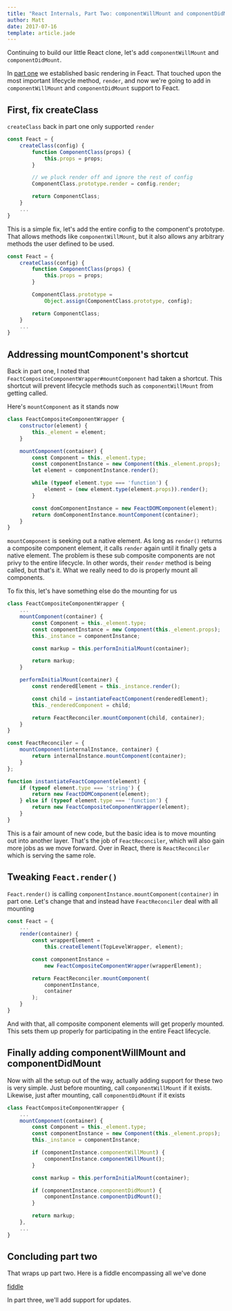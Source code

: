```yaml
---
title: "React Internals, Part Two: componentWillMount and componentDidMount"
author: Matt
date: 2017-07-16
template: article.jade
---
```


Continuing to build our little React clone, let's add `componentWillMount` and `componentDidMount`.

<span class="more"></span>

In [part one](/articles/react-internals-part-one-basic-rendering) we established basic rendering in Feact. That touched upon the most important lifecycle method, `render`, and now we're going to add in `componentWillMount` and `componentDidMount` support to Feact.

## First, fix createClass

`createClass` back in part one only supported `render`

```javascript
const Feact = {
    createClass(config) {
        function ComponentClass(props) {
            this.props = props;
        }

        // we pluck render off and ignore the rest of config
        ComponentClass.prototype.render = config.render;

        return ComponentClass;
    }
    ...
}
```

This is a simple fix, let's add the entire config to the component's prototype. That allows methods like `componentWillMount`, but it also allows any arbitrary methods the user defined to be used.

```javascript
const Feact = {
    createClass(config) {
        function ComponentClass(props) {
            this.props = props;
        }

        ComponentClass.prototype =
            Object.assign(ComponentClass.prototype, config);

        return ComponentClass;
    }
    ...
}
```

## Addressing mountComponent's shortcut

Back in part one, I noted that `FeactCompositeComponentWrapper#mountComponent` had taken a shortcut. This shortcut will prevent lifecycle methods such as `componentWillMount` from getting called.

Here's `mountComponent` as it stands now

```javascript
class FeactCompositeComponentWrapper {
    constructor(element) {
        this._element = element;
    }

    mountComponent(container) {
        const Component = this._element.type;
        const componentInstance = new Component(this._element.props);
        let element = componentInstance.render();

        while (typeof element.type === 'function') {
            element = (new element.type(element.props)).render();
        }

        const domComponentInstance = new FeactDOMComponent(element);
        return domComponentInstance.mountComponent(container);
    }
}
```

`mountComponent` is seeking out a native element. As long as `render()` returns a composite component element, it calls `render` again until it finally gets a native element. The problem is these sub composite components are not privy to the entire lifecycle. In other words, their `render` method is being called, but that's it. What we really need to do is properly mount all components.

To fix this, let's have something else do the mounting for us

```javascript
class FeactCompositeComponentWrapper {
    ...
    mountComponent(container) {
        const Component = this._element.type;
        const componentInstance = new Component(this._element.props);
        this._instance = componentInstance;

        const markup = this.performInitialMount(container);

        return markup;
    }

    performInitialMount(container) {
        const renderedElement = this._instance.render();

        const child = instantiateFeactComponent(renderedElement);
        this._renderedComponent = child;

        return FeactReconciler.mountComponent(child, container);
    }
}

const FeactReconciler = {
    mountComponent(internalInstance, container) {
        return internalInstance.mountComponent(container);
    }
};

function instantiateFeactComponent(element) {
    if (typeof element.type === 'string') {
        return new FeactDOMComponent(element);
    } else if (typeof element.type === 'function') {
        return new FeactCompositeComponentWrapper(element);
    }
}
```

This is a fair amount of new code, but the basic idea is to move mounting out into another layer. That's the job of `FeactReconciler`, which will also gain more jobs as we move forward. Over in React, there is `ReactReconciler` which is serving the same role.

## Tweaking `Feact.render()`

`Feact.render()` is calling `componentInstance.mountComponent(container)` in part one. Let's change that and instead have `FeactReconciler` deal with all mounting

```javascript
const Feact = {
    ...
    render(container) {
        const wrapperElement =
            this.createElement(TopLevelWrapper, element);

      	const componentInstance =
            new FeactCompositeComponentWrapper(wrapperElement);

      	return FeactReconciler.mountComponent(
            componentInstance,
            container
        );
    }
}
```

And with that, all composite component elements will get properly mounted. This sets them up properly for participating in the entire Feact lifecycle.

## Finally adding componentWillMount and componentDidMount

Now with all the setup out of the way, actually adding support for these two is very simple. Just before mounting, call `componentWillMount` if it exists. Likewise, just after mounting, call `componentDidMount` if it exists

```javascript
class FeactCompositeComponentWrapper {
    ...
    mountComponent(container) {
        const Component = this._element.type;
        const componentInstance = new Component(this._element.props);
        this._instance = componentInstance;

        if (componentInstance.componentWillMount) {
            componentInstance.componentWillMount();
        }

        const markup = this.performInitialMount(container);

        if (componentInstance.componentDidMount) {
            componentInstance.componentDidMount();
        }

        return markup;
    },
    ...
}
```

## Concluding part two

That wraps up part two. Here is a fiddle encompassing all we've done

<a class="fiddle" target="_blank" href="https://jsfiddle.net/city41/L5u2z592/1/">fiddle</a>

In part three, we'll add support for updates.

